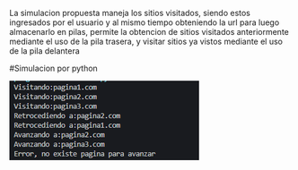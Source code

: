 La simulacion propuesta maneja los sitios visitados, siendo estos ingresados por el usuario y al mismo tiempo obteniendo la url para luego almacenarlo en pilas, permite la obtencion de sitios visitados anteriormente mediante el uso de la pila trasera, y visitar sitios ya vistos mediante el uso de la pila delantera

#Simulacion por python

![Simulacion por python](output.png)
